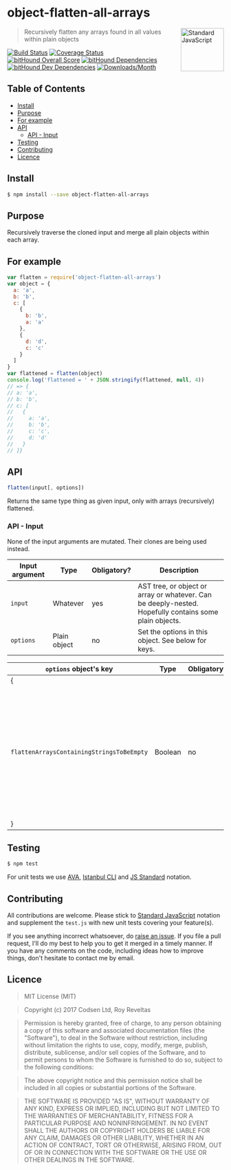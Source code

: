 # object-flatten-all-arrays

<a href="https://standardjs.com" style="float: right; padding: 0 0 20px 20px;"><img src="https://cdn.rawgit.com/feross/standard/master/sticker.svg" alt="Standard JavaScript" width="100" align="right"></a>

> Recursively flatten any arrays found in all values within plain objects

[![Build Status][travis-img]][travis-url]
[![Coverage Status][cov-img]][cov-url]
[![bitHound Overall Score][overall-img]][overall-url]
[![bitHound Dependencies][deps-img]][deps-url]
[![bitHound Dev Dependencies][dev-img]][dev-url]
[![Downloads/Month][downloads-img]][downloads-url]

## Table of Contents

<!-- START doctoc generated TOC please keep comment here to allow auto update -->
<!-- DON'T EDIT THIS SECTION, INSTEAD RE-RUN doctoc TO UPDATE -->


- [Install](#install)
- [Purpose](#purpose)
- [For example](#for-example)
- [API](#api)
  - [API - Input](#api---input)
- [Testing](#testing)
- [Contributing](#contributing)
- [Licence](#licence)

<!-- END doctoc generated TOC please keep comment here to allow auto update -->

## Install

```sh
$ npm install --save object-flatten-all-arrays
```

## Purpose

Recursively traverse the cloned input and merge all plain objects within each array.

## For example

```js
var flatten = require('object-flatten-all-arrays')
var object = {
  a: 'a',
  b: 'b',
  c: [
    {
      b: 'b',
      a: 'a'
    },
    {
      d: 'd',
      c: 'c'
    }
  ]
}
var flattened = flatten(object)
console.log('flattened = ' + JSON.stringify(flattened, null, 4))
// => {
// a: 'a',
// b: 'b',
// c: [
//   {
//     a: 'a',
//     b: 'b',
//     c: 'c',
//     d: 'd'
//   }
// ]}
```

## API

```js
flatten(input[, options])
```

Returns the same type thing as given input, only with arrays (recursively) flattened.

### API - Input

None of the input arguments are mutated. Their clones are being used instead.

Input argument           | Type           | Obligatory? | Description
-------------------------|----------------|-------------|-------------
`input`                  | Whatever       | yes         | AST tree, or object or array or whatever. Can be deeply-nested. Hopefully contains some plain objects.
`options`                | Plain object   | no          | Set the options in this object. See below for keys.


`options` object's key                     | Type     | Obligatory? | Default     | Description
-------------------------------------------|----------|-------------|-------------|----------------------
{                                          |          |             |             |
`flattenArraysContainingStringsToBeEmpty`  | Boolean  | no          | `false`     | If any arrays contain strings, flatten them to be empty thing. This is turned off by default, but it's what you actually need most of the time.
}                                          |          |             |             |

## Testing

```bash
$ npm test
```

For unit tests we use [AVA](https://github.com/avajs/ava), [Istanbul CLI](https://github.com/istanbuljs/nyc) and [JS Standard](https://standardjs.com) notation.

## Contributing

All contributions are welcome. Please stick to [Standard JavaScript](https://standardjs.com) notation and supplement the `test.js` with new unit tests covering your feature(s).

If you see anything incorrect whatsoever, do [raise an issue](https://github.com/codsen/object-flatten-all-arrays/issues). If you file a pull request, I'll do my best to help you to get it merged in a timely manner. If you have any comments on the code, including ideas how to improve things, don't hesitate to contact me by email.

## Licence

> MIT License (MIT)

> Copyright (c) 2017 Codsen Ltd, Roy Reveltas

> Permission is hereby granted, free of charge, to any person obtaining a copy
of this software and associated documentation files (the "Software"), to deal
in the Software without restriction, including without limitation the rights
to use, copy, modify, merge, publish, distribute, sublicense, and/or sell
copies of the Software, and to permit persons to whom the Software is
furnished to do so, subject to the following conditions:

> The above copyright notice and this permission notice shall be included in all
copies or substantial portions of the Software.

> THE SOFTWARE IS PROVIDED "AS IS", WITHOUT WARRANTY OF ANY KIND, EXPRESS OR
IMPLIED, INCLUDING BUT NOT LIMITED TO THE WARRANTIES OF MERCHANTABILITY,
FITNESS FOR A PARTICULAR PURPOSE AND NONINFRINGEMENT. IN NO EVENT SHALL THE
AUTHORS OR COPYRIGHT HOLDERS BE LIABLE FOR ANY CLAIM, DAMAGES OR OTHER
LIABILITY, WHETHER IN AN ACTION OF CONTRACT, TORT OR OTHERWISE, ARISING FROM,
OUT OF OR IN CONNECTION WITH THE SOFTWARE OR THE USE OR OTHER DEALINGS IN THE
SOFTWARE.

[travis-img]: https://travis-ci.org/codsen/object-flatten-all-arrays.svg?branch=master
[travis-url]: https://travis-ci.org/codsen/object-flatten-all-arrays

[cov-img]: https://coveralls.io/repos/github/codsen/object-flatten-all-arrays/badge.svg?branch=master
[cov-url]: https://coveralls.io/github/codsen/object-flatten-all-arrays?branch=master

[overall-img]: https://www.bithound.io/github/codsen/object-flatten-all-arrays/badges/score.svg
[overall-url]: https://www.bithound.io/github/codsen/object-flatten-all-arrays

[deps-img]: https://www.bithound.io/github/codsen/object-flatten-all-arrays/badges/dependencies.svg
[deps-url]: https://www.bithound.io/github/codsen/object-flatten-all-arrays/master/dependencies/npm

[dev-img]: https://www.bithound.io/github/codsen/object-flatten-all-arrays/badges/devDependencies.svg
[dev-url]: https://www.bithound.io/github/codsen/object-flatten-all-arrays/master/dependencies/npm

[downloads-img]: https://img.shields.io/npm/dm/object-flatten-all-arrays.svg
[downloads-url]: https://www.npmjs.com/package/object-flatten-all-arrays
